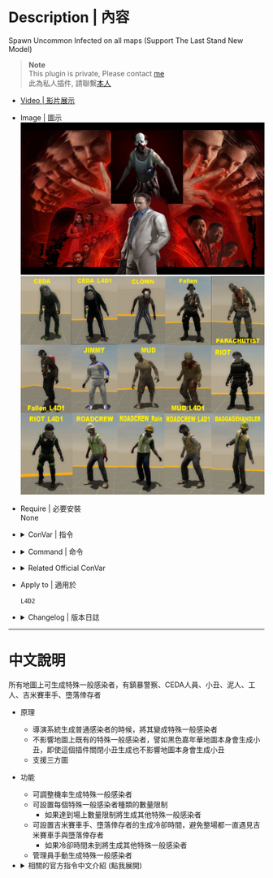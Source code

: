 # Description | 內容
Spawn Uncommon Infected on all maps (Support The Last Stand New Model)

> __Note__ <br/>
This plugin is private, Please contact [me](https://github.com/fbef0102/Game-Private_Plugin#私人插件列表-private-plugins-list)<br/>
此為私人插件, 請聯繫[本人](https://github.com/fbef0102/Game-Private_Plugin#私人插件列表-private-plugins-list)

* [Video | 影片展示](https://youtu.be/isTpGqmf1qA)

* Image | 圖示
	<br/>![l4d2_spawn_uncommons_1](image/l4d2_spawn_uncommons_1.jpeg)
	<br/>![l4d2_spawn_uncommons_2](image/l4d2_spawn_uncommons_2.jpg)

* Require | 必要安裝
<br>None

* <details><summary>ConVar | 指令</summary>

	* cfg/sourcemod/l4d2_spawn_uncommons.cfg
		```php
		// If l4d2_spawn_uncommons_autoshuffle is 1, X chance to turn into uncommon when common infected spawns
		l4d2_spawn_uncommons_auto_chance "15"

		// Do you want all uncommons randomly spawning on all maps
		l4d2_spawn_uncommons_auto_shuffle "1"

		// Binary flag of allowed autoshuffle zombies. 1 = riot, 2 = ceda, 4 = clown, 8 = mudman, 16 = roadcrew, 32 = jimmy, 64 = fallen, 127=All
		l4d2_spawn_uncommons_autotypes "127"

		// How many ceda infected allowed on the field (0= No Limit)
		// If limit reached, spawn other uncommon. (Does not affect director spawn)
		l4d2_spawn_uncommons_ceda_on_the_field "3"

		// How many clown infected allowed on the field (0= No Limit)
		// If limit reached, spawn other uncommon. (Does not affect director spawn)
		l4d2_spawn_uncommons_clown_on_the_field "2"

		// How many fallen survivors allowed on the field (Override official cvar: z_fallen_max_count)
		// If limit reached, spawn other uncommon. (Does not affect director spawn)
		l4d2_spawn_uncommons_fallen_on_the_field "2"

		// When a Fallen Survivor is killed, how long in seconds should pass before another can spawn. (Override official cvar: z_fallen_kill_suppress_time)
		// If time is not up yet, spawn other uncommon. (Does not affect director spawn)
		l4d2_spawn_uncommons_fallen_suppress_time "180"

		// Health value the uncommons get set to. 0 = Game default health
		l4d2_spawn_uncommons_health_override "0"

		// How many jimmy gibbs jr allowed on the field 
		// If limit reached, spawn other uncommon. (Does not affect director spawn)
		l4d2_spawn_uncommons_jimmy_on_the_field "1"

		// When a jimmy gibbs jr is killed, how long in seconds should pass before another can spawn. 
		// If time is not up yet, spawn other uncommon. (Does not affect director spawn)
		l4d2_spawn_uncommons_jimmy_suppress_time "300"

		// How many mudman infected allowed on the field (0= No Limit)
		// If limit reached, spawn other uncommon. (Does not affect director spawn)
		l4d2_spawn_uncommons_mudman_on_the_field "3"

		// How many riot infected allowed on the field (0= No Limit)
		// If limit reached, spawn other uncommon. (Does not affect director spawn)
		l4d2_spawn_uncommons_riot_on_the_field "2"

		// How many roadcrew infected allowed on the field (0= No Limit)
		// If limit reached, spawn other uncommon. (Does not affect director spawn)
		l4d2_spawn_uncommons_roadcrew_on_the_field "3"
		```
</details>

* <details><summary>Command | 命令</summary>

	* **Spawn uncommon infected ANYTIME. Usage: sm_spawnuncommon <riot|ceda|clown|mud|roadcrew|jimmy|fallen|random> (Adm required: ADMFLAG_CHEATS)**
		```php
		sm_spawnuncommon
		```
</details>

* <details><summary>Related Official ConVar</summary>

	* [Unlock Fallen Survivor](https://developer.valvesoftware.com/wiki/L4D2_Director_Scripts/AllowFallenSurvivorItem)
	* This plugin already modified ```z_fallen_max_count``` and ```z_fallen_kill_suppress_time```, you don't need to change the following cvars

	| ConVar/Command  				| Parameters or default value 	| Descriptor  			| Effect|
	| -------------|:-----------------:|:-------------:|:-------------:|
	| z_fallen_kill_suppress_time 	| 300 | Seconds 		 | When a Fallen Survivor is killed, how long in seconds should pass before another can spawn.
	| z_fallen_max_count          	| 1   | Arbitrary number | How many Fallen Survivors can be active at once.
</details>

* Apply to | 適用於
	```
	L4D2
	```

* <details><summary>Changelog | 版本日誌</summary>

	```php
	//AtomicStryker @ 2009-2011
	//HarryPotter @ 2023
	```
	* v1.0h (2023-1-26)
		* Remake Code
		* Convert code to latest syntax
		* Changes to fix warnings when compiling on SourceMod 1.11.
		* Add convars to control each uncommon spawn time, spawn limit.
		* Unlock fallen survivor limit and time.

	* v1.0.9
	    * [Original Plugin By AtomicStryker](https://forums.alliedmods.net/showthread.php?t=109623)
</details>

- - - -
# 中文說明
所有地圖上可生成特殊一般感染者，有鎮暴警察、CEDA人員、小丑、泥人、工人、吉米賽車手、墮落倖存者

* 原理
	* 導演系統生成普通感染者的時候，將其變成特殊一般感染者
	* 不影響地圖上既有的特殊一般感染者，譬如黑色嘉年華地圖本身會生成小丑，即使這個插件關閉小丑生成也不影響地圖本身會生成小丑
	* 支援三方圖

* 功能
	* 可調整機率生成特殊一般感染者
	* 可設置每個特殊一般感染者種類的數量限制
		* 如果達到場上數量限制將生成其他特殊一般感染者
	* 可設置吉米賽車手、墮落倖存者的生成冷卻時間，避免整場都一直遇見吉米賽車手與墮落倖存者
		* 如果冷卻時間未到將生成其他特殊一般感染者
	* 管理員手動生成特殊一般感染者

* <details><summary>相關的官方指令中文介紹 (點我展開)</summary>

	* [解鎖墮落生還者生成限制](https://developer.valvesoftware.com/wiki/L4D2_Director_Scripts/AllowFallenSurvivorItem)
	* 這個插件已經修改指令 ```z_fallen_max_count``` 與 ```z_fallen_kill_suppress_time```, 你無須更動以下任何指令

	| 指令  				| 預設值 	| 單位  			| 影響|
	| -------------|:-----------------:|:-------------:|:-------------:|
	| z_fallen_kill_suppress_time 	| 300  | 秒數 | 當場上的墮落生還者殺死之後，有300秒冷卻時間不會出現墮落生還者
	| z_fallen_max_count          	| 1    | 數量 | 場上只能有一隻墮落生還者
</details>
